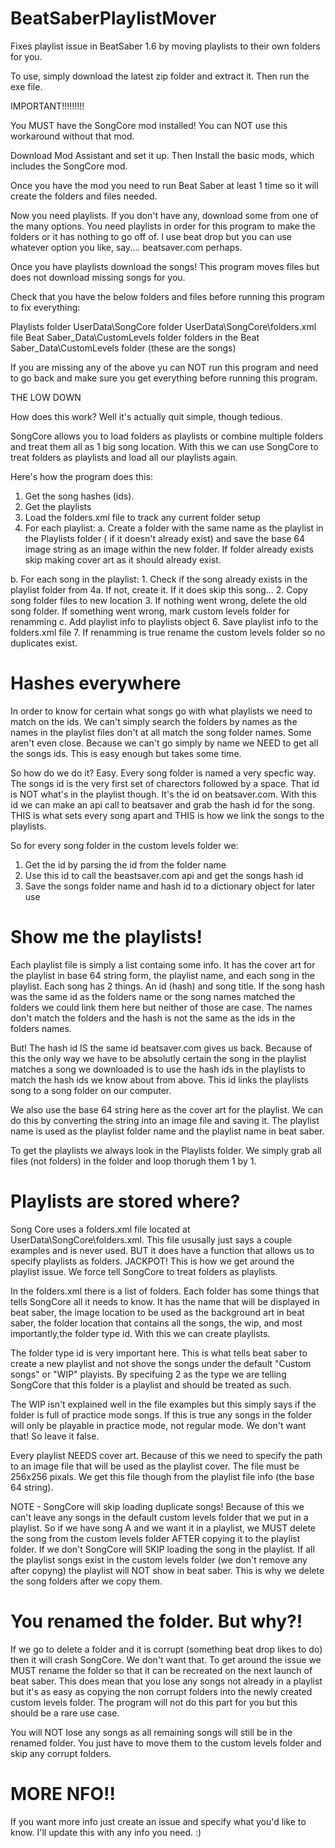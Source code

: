 # BeatSaberPlaylistMover
Fixes playlist issue in BeatSaber 1.6 by moving playlists to their own folders for you.

To use, simply download the latest zip folder and extract it. Then run the exe file.

IMPORTANT!!!!!!!!!

You MUST have the SongCore mod installed! You can NOT use this workaround without that mod.

Download Mod Assistant and set it up. Then Install the basic mods, which includes the SongCore mod. 

Once you have the mod you need to run Beat Saber at least 1 time so it will create the folders and files needed.

Now you need playlists. If you don't have any, download some from one of the many options. You need playlists in order for this program to make the folders or it has nothing to go off of. I use beat drop but you can use whatever option you like, say.... beatsaver.com perhaps.

Once you have playlists download the songs! This program moves files but does not download missing songs for you.

Check that you have the below folders and files before running this program to fix everything:

Playlists folder
UserData\SongCore folder
UserData\SongCore\folders.xml file
Beat Saber_Data\CustomLevels folder
folders in the Beat Saber_Data\CustomLevels folder (these are the songs)

If you are missing any of the above yu can NOT run this program and need to go back and make sure you get everything before running this program.




THE LOW DOWN

How does this work?
Well it's actually quit simple, though tedious.

SongCore allows you to load folders as playlists or combine multiple folders and treat them all as 1 big song location. With this we can use SongCore to treat folders as playlists and load all our playlists again.

Here's how the program does this:
1. Get the song hashes (ids).
2. Get the playlists 
3. Load the folders.xml file to track any current folder setup
4. For each playlist:
 a. Create a folder with the same name as the playlist in the Playlists folder ( if it doesn't already exist) and save the base 64 image string as an image within the new folder. If folder already exists skip making cover art as it should already exist.
 
 b. For each song in the playlist:
    1. Check if the song already exists in the playlist folder from 4a. If not, create it. If it does skip this song...
    2. Copy song folder files to new location
    3. If nothing went wrong, delete the old song folder. If something went wrong, mark custom levels folder for renamming
 c. Add playlist info to playlists object
6. Save playlist info to the folders.xml file
7. If renamming is true rename the custom levels folder so no duplicates exist.


# Hashes everywhere #

In order to know for certain what songs go with what playlists we need to match on the ids. We can't simply search the folders by names as the names in the playlist files don't at all match the song folder names. Some aren't even close. Because we can't go simply by name we NEED to get all the songs ids. This is easy enough but takes some time. 

So how do we do it? Easy. Every song folder is named a very specfic way. The songs id is the very first set of charectors followed by a space. That id is NOT what's in the playlist though. It's the id on beatsaver.com. With this id we can make an api call to beatsaver and grab the hash id for the song. THIS is what sets every song apart and THIS is how we link the songs to the playlists. 

So for every song folder in the custom levels folder we:
1. Get the id by parsing the id from the folder name
2. Use this id to call the beastsaver.com api and get the songs hash id
3. Save the songs folder name and hash id to a dictionary object for later use

# Show me the playlists! #

Each playlist file is simply a list containg some info. It has the cover art for the playlist in base 64 string form, the playlist name, and each song in the playlist. Each song has 2 things. An id (hash) and song title. If the song hash was the same id as the folders name or the song names matched the folders we could link them here but neither of those are case. The names don't match the folders and the hash is not the same as the ids in the folders names.

But! The hash id IS the same id beatsaver.com gives us back. Because of this the only way we have to be absolutly certain the song in the playlist matches a song we downloaded is to use the hash ids in the playlists to match the hash ids we know about from above. This id links the playlists song to a song folder on our computer.

We also use the base 64 string here as the cover art for the playlist. We can do this by converting the string into an image file and saving it. The playlist name is used as the playlist folder name and the playlist name in beat saber.

To get the playlists we always look in the Playlists folder. We simply grab all files (not folders) in the folder and loop thorugh them 1 by 1.


# Playlists are stored where? #

Song Core uses a folders.xml file located at UserData\SongCore\folders.xml. This file ususally just says a couple examples and is never used. BUT it does have a function that allows us to specify playlists as folders. JACKPOT! This is how we get around the playlist issue. We force tell SongCore to treat folders as playlists.

In the folders.xml there is a list of folders. Each folder has some things that tells SongCore all it needs to know. It has the name that will be displayed in beat saber, the image location to be used as the background art in beat saber, the folder location that contains all the songs, the wip, and most importantly,the folder type id. With this we can create playlists.

The folder type id is very important here. This is what tells beat saber to create a new playlist and not shove the songs under the default "Custom songs" or "WIP" playists. By specifuing  2 as the type we are telling SongCore that this folder is a playlist and should be treated as such. 

The WIP isn't explained well in the file examples but this simply says if the folder is full of practice mode songs. If this is true any songs in the folder will only be playable in practice mode, not regular mode. We don't want that! So leave it false.

Every playlist NEEDS cover art. Because of this we need to specify the path to an image file that will be used as the playlist cover. The file must be 256x256 pixals. We get this file though from the playlist file info (the base 64 string).

NOTE - SongCore will skip loading duplicate songs! Because of this we can't leave any songs in the default custom levels folder that we put in a playlist. So if we have song A and we want it in a playlist, we MUST delete the song from the custom levels folder AFTER copying it to the playlist folder. If we don't SongCore will SKIP loading the song in the playlist. If all the playlist songs exist in the custom levels folder (we don't remove any after copyng) the playlist will NOT show in beat saber. This is why we delete the song folders after we copy them.


# You renamed the folder. But why?! #

If we go to delete a folder and it is corrupt (something beat drop likes to do) then it will crash SongCore. We don't want that. To get around the issue we MUST rename the folder so that it can be recreated on the next launch of beat saber. This does mean that you lose any songs not already in a playlist but it's as easy as copying the non corrupt folders into the newly created custom levels folder. The program will not do this part for you but this should be a rare use case.

You will NOT lose any songs as all remaining songs will still be in the renamed folder. You just have to move them to the custom levels folder and skip any corrupt folders.


# MORE NFO!! #

If you want more info just create an issue and specify what you'd like to know. I'll update this with any info you need. :)
